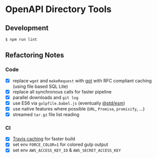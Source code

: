 # OpenAPI Directory Tools

## Development

```bash
$ npm run lint
```

## Refactoring Notes

### Code

- [x] replace `wget` and `makeRequest` with [got](https://github.com/sindresorhus/got) with RFC compliant caching (using file based SQL Lite)
- [x] replace all synchronous calls for faster pipeline
- [x] parallel downloads and `git log`
- [x] use ES6 via `gulpfile.babel.js` (eventually [@std/esm](https://github.com/standard-things/esm))
- [x] use native features where possible (`URL`, `Promise`, `promisify`, ...)
- [x] streamed `tar.gz` file list reading

### CI

- [x] [Travis caching](https://docs.travis-ci.com/user/caching/) for faster build
- [x] set env `FORCE_COLOR=1` for colored gulp output
- [x] set env `AWS_ACCESS_KEY_ID` & `AWS_SECRET_ACCESS_KEY`
